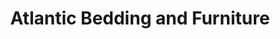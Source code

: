 ---
title: "Atlantic Bedding and Furniture"
url: /huntsville/atlantic-bedding-and-furniture/
shop: furniture
---